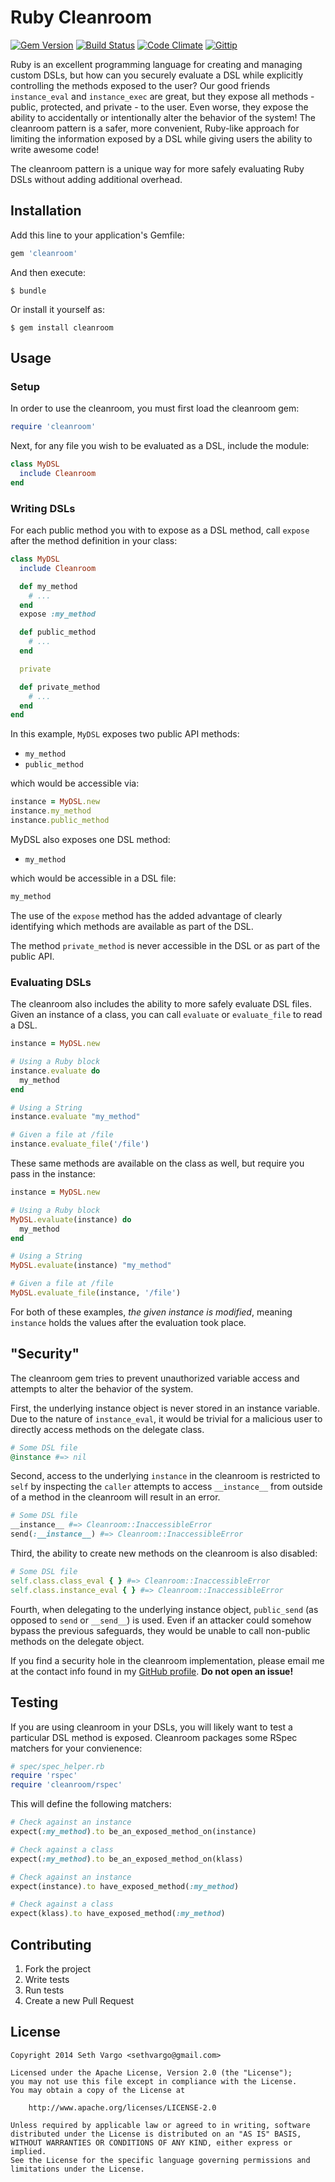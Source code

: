 Ruby Cleanroom
==============
[![Gem Version](http://img.shields.io/gem/v/cleanroom.svg)][gem]
[![Build Status](http://img.shields.io/travis/sethvargo/cleanroom.svg)][travis]
[![Code Climate](http://img.shields.io/codeclimate/github/sethvargo/cleanroom.svg)][codeclimate]
[![Gittip](http://img.shields.io/gittip/sethvargo.svg)][gittip]

[gem]: https://rubygems.org/gems/cleanroom
[travis]: http://travis-ci.org/sethvargo/chef-suguar
[codeclimate]: https://codeclimate.com/github/sethvargo/cleanroom
[gittip]: https://www.gittip.com/sethvargo

Ruby is an excellent programming language for creating and managing custom DSLs, but how can you securely evaluate a DSL while explicitly controlling the methods exposed to the user? Our good friends `instance_eval` and `instance_exec` are great, but they expose all methods - public, protected, and private - to the user. Even worse, they expose the ability to accidentally or intentionally alter the behavior of the system! The cleanroom pattern is a safer, more convenient, Ruby-like approach for limiting the information exposed by a DSL while giving users the ability to write awesome code!

The cleanroom pattern is a unique way for more safely evaluating Ruby DSLs without adding additional overhead.


Installation
------------

Add this line to your application's Gemfile:

```ruby
gem 'cleanroom'
```

And then execute:

    $ bundle

Or install it yourself as:

    $ gem install cleanroom


Usage
-----

### Setup
In order to use the cleanroom, you must first load the cleanroom gem:

```ruby
require 'cleanroom'
```

Next, for any file you wish to be evaluated as a DSL, include the module:

```ruby
class MyDSL
  include Cleanroom
end
```

### Writing DSLs
For each public method you with to expose as a DSL method, call `expose` after the method definition in your class:

```ruby
class MyDSL
  include Cleanroom

  def my_method
    # ...
  end
  expose :my_method

  def public_method
    # ...
  end

  private

  def private_method
    # ...
  end
end
```

In this example, `MyDSL` exposes two public API methods:

- `my_method`
- `public_method`

which would be accessible via:

```ruby
instance = MyDSL.new
instance.my_method
instance.public_method
```

MyDSL also exposes one DSL method:

- `my_method`

which would be accessible in a DSL file:

```ruby
my_method
```

The use of the `expose` method has the added advantage of clearly identifying which methods are available as part of the DSL.

The method `private_method` is never accessible in the DSL or as part of the public API.

### Evaluating DSLs
The cleanroom also includes the ability to more safely evaluate DSL files. Given an instance of a class, you can call `evaluate` or `evaluate_file` to read a DSL.

```ruby
instance = MyDSL.new

# Using a Ruby block
instance.evaluate do
  my_method
end

# Using a String
instance.evaluate "my_method"

# Given a file at /file
instance.evaluate_file('/file')
```

These same methods are available on the class as well, but require you pass in the instance:

```ruby
instance = MyDSL.new

# Using a Ruby block
MyDSL.evaluate(instance) do
  my_method
end

# Using a String
MyDSL.evaluate(instance) "my_method"

# Given a file at /file
MyDSL.evaluate_file(instance, '/file')
```

For both of these examples, _the given instance is modified_, meaning `instance` holds the values after the evaluation took place.


"Security"
----------
The cleanroom gem tries to prevent unauthorized variable access and attempts to alter the behavior of the system.

First, the underlying instance object is never stored in an instance variable. Due to the nature of `instance_eval`, it would be trivial for a malicious user to directly access methods on the delegate class.

```ruby
# Some DSL file
@instance #=> nil
```

Second, access to the underlying `instance` in the cleanroom is restricted to `self` by inspecting the `caller` attempts to access `__instance__` from outside of a method in the cleanroom will result in an error.

```ruby
# Some DSL file
__instance__ #=> Cleanroom::InaccessibleError
send(:__instance__) #=> Cleanroom::InaccessibleError
```

Third, the ability to create new methods on the cleanroom is also disabled:

```ruby
# Some DSL file
self.class.class_eval { } #=> Cleanroom::InaccessibleError
self.class.instance_eval { } #=> Cleanroom::InaccessibleError
```

Fourth, when delegating to the underlying instance object, `public_send` (as opposed to `send` or `__send__`) is used. Even if an attacker could somehow bypass the previous safeguards, they would be unable to call non-public methods on the delegate object.

If you find a security hole in the cleanroom implementation, please email me at the contact info found in my [GitHub profile](https://github.com/sethvargo). **Do not open an issue!**


Testing
-------
If you are using cleanroom in your DSLs, you will likely want to test a particular DSL method is exposed. Cleanroom packages some RSpec matchers for your convienence:

```ruby
# spec/spec_helper.rb
require 'rspec'
require 'cleanroom/rspec'
```

This will define the following matchers:

```ruby
# Check against an instance
expect(:my_method).to be_an_exposed_method_on(instance)

# Check against a class
expect(:my_method).to be_an_exposed_method_on(klass)

# Check against an instance
expect(instance).to have_exposed_method(:my_method)

# Check against a class
expect(klass).to have_exposed_method(:my_method)
```


Contributing
------------
1. Fork the project
1. Write tests
1. Run tests
1. Create a new Pull Request


License
-------
```text
Copyright 2014 Seth Vargo <sethvargo@gmail.com>

Licensed under the Apache License, Version 2.0 (the "License");
you may not use this file except in compliance with the License.
You may obtain a copy of the License at

    http://www.apache.org/licenses/LICENSE-2.0

Unless required by applicable law or agreed to in writing, software
distributed under the License is distributed on an "AS IS" BASIS,
WITHOUT WARRANTIES OR CONDITIONS OF ANY KIND, either express or implied.
See the License for the specific language governing permissions and
limitations under the License.
```

